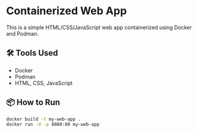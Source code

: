 # Containerized Web App

This is a simple HTML/CSS/JavaScript web app containerized using Docker and Podman.

## 🛠️ Tools Used

- Docker
- Podman
- HTML, CSS, JavaScript

## 📦 How to Run

```bash
docker build -t my-web-app .
docker run -d -p 8080:80 my-web-app
